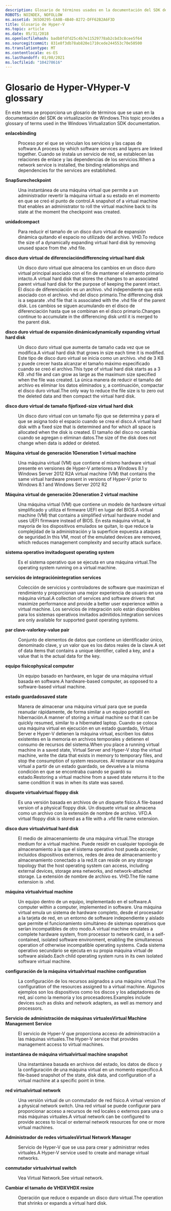 ```yaml
---
description: Glosario de términos usados en la documentación del SDK de virtualización de Windows.
ROBOTS: NOINDEX, NOFOLLOW
ms.assetid: 365D0295-EA0B-4B40-8272-DFF62B2A6F3D
title: Glosario de Hyper-V
ms.topic: article
ms.date: 05/31/2018
ms.openlocfilehash: badb8fdfd25c4b7e11529778ab2cbd3c8cee5f64
ms.sourcegitcommit: 831e8f3db78ab820e1710cede244553c70e50500
ms.translationtype: MT
ms.contentlocale: es-ES
ms.lasthandoff: 01/08/2021
ms.locfileid: "104278616"
---
```

# <a name="hyper-v-glossary"></a><span data-ttu-id="6edbc-103">Glosario de Hyper-V</span><span class="sxs-lookup"><span data-stu-id="6edbc-103">Hyper-V glossary</span></span>

<span data-ttu-id="6edbc-104">En este tema se proporciona un glosario de términos que se usan en la documentación del SDK de virtualización de Windows.</span><span class="sxs-lookup"><span data-stu-id="6edbc-104">This topic provides a glossary of terms used in the Windows Virtualization SDK documentation.</span></span>

<dl> <dt>

<span data-ttu-id="6edbc-105"><span id="hyperv.virtualization_glossary_binding"></span><span id="HYPERV.VIRTUALIZATION_GLOSSARY_BINDING"></span>**enlace**</span><span class="sxs-lookup"><span data-stu-id="6edbc-105"><span id="hyperv.virtualization_glossary_binding"></span><span id="HYPERV.VIRTUALIZATION_GLOSSARY_BINDING"></span>**binding**</span></span>
</dt> <dd>

<span data-ttu-id="6edbc-106">Proceso por el que se vinculan los servicios y las capas de software.</span><span class="sxs-lookup"><span data-stu-id="6edbc-106">A process by which software services and layers are linked together.</span></span> <span data-ttu-id="6edbc-107">Cuando se instala un servicio de red, se establecen las relaciones de enlace y las dependencias de los servicios.</span><span class="sxs-lookup"><span data-stu-id="6edbc-107">When a network service is installed, the binding relationships and dependencies for the services are established.</span></span>

</dd> <dt>

<span data-ttu-id="6edbc-108"><span id="hyperv.virtualization_glossary_checkpoint"></span><span id="HYPERV.VIRTUALIZATION_GLOSSARY_CHECKPOINT"></span>**SnapSure**</span><span class="sxs-lookup"><span data-stu-id="6edbc-108"><span id="hyperv.virtualization_glossary_checkpoint"></span><span id="HYPERV.VIRTUALIZATION_GLOSSARY_CHECKPOINT"></span>**checkpoint**</span></span>
</dt> <dd>

<span data-ttu-id="6edbc-109">Una instantánea de una máquina virtual que permite a un administrador revertir la máquina virtual a su estado en el momento en que se creó el punto de control.</span><span class="sxs-lookup"><span data-stu-id="6edbc-109">A snapshot of a virtual machine that enables an administrator to roll the virtual machine back to its state at the moment the checkpoint was created.</span></span>

</dd> <dt>

<span data-ttu-id="6edbc-110"><span id="hyperv.virtualization_glossary_compact"></span><span id="HYPERV.VIRTUALIZATION_GLOSSARY_COMPACT"></span>**unidad**</span><span class="sxs-lookup"><span data-stu-id="6edbc-110"><span id="hyperv.virtualization_glossary_compact"></span><span id="HYPERV.VIRTUALIZATION_GLOSSARY_COMPACT"></span>**compact**</span></span>
</dt> <dd>

<span data-ttu-id="6edbc-111">Para reducir el tamaño de un disco duro virtual de expansión dinámica quitando el espacio no utilizado del archivo. VHD.</span><span class="sxs-lookup"><span data-stu-id="6edbc-111">To reduce the size of a dynamically expanding virtual hard disk by removing unused space from the .vhd file.</span></span>

</dd> <dt>

<span data-ttu-id="6edbc-112"><span id="hyperv.virtualization_glossary_dvhd"></span><span id="HYPERV.VIRTUALIZATION_GLOSSARY_DVHD"></span>**disco duro virtual de diferenciación**</span><span class="sxs-lookup"><span data-stu-id="6edbc-112"><span id="hyperv.virtualization_glossary_dvhd"></span><span id="HYPERV.VIRTUALIZATION_GLOSSARY_DVHD"></span>**differencing virtual hard disk**</span></span>
</dt> <dd>

<span data-ttu-id="6edbc-113">Un disco duro virtual que almacena los cambios en un disco duro virtual principal asociado con el fin de mantener el elemento primario intacto.</span><span class="sxs-lookup"><span data-stu-id="6edbc-113">A virtual hard disk that stores the changes to an associated parent virtual hard disk for the purpose of keeping the parent intact.</span></span> <span data-ttu-id="6edbc-114">El disco de diferenciación es un archivo. vhd independiente que está asociado con el archivo. vhd del disco primario.</span><span class="sxs-lookup"><span data-stu-id="6edbc-114">The differencing disk is a separate .vhd file that is associated with the .vhd file of the parent disk.</span></span> <span data-ttu-id="6edbc-115">Los cambios se siguen acumulando en el disco de diferenciación hasta que se combinan en el disco primario.</span><span class="sxs-lookup"><span data-stu-id="6edbc-115">Changes continue to accumulate in the differencing disk until it is merged to the parent disk.</span></span>

</dd> <dt>

<span data-ttu-id="6edbc-116"><span id="hyperv.virtualization_glossary_devhd"></span><span id="HYPERV.VIRTUALIZATION_GLOSSARY_DEVHD"></span>**disco duro virtual de expansión dinámica**</span><span class="sxs-lookup"><span data-stu-id="6edbc-116"><span id="hyperv.virtualization_glossary_devhd"></span><span id="HYPERV.VIRTUALIZATION_GLOSSARY_DEVHD"></span>**dynamically expanding virtual hard disk**</span></span>
</dt> <dd>

<span data-ttu-id="6edbc-117">Un disco duro virtual que aumenta de tamaño cada vez que se modifica.</span><span class="sxs-lookup"><span data-stu-id="6edbc-117">A virtual hard disk that grows in size each time it is modified.</span></span> <span data-ttu-id="6edbc-118">Este tipo de disco duro virtual se inicia como un archivo. vhd de 3 KB y puede crecer hasta alcanzar el tamaño máximo especificado cuando se creó el archivo.</span><span class="sxs-lookup"><span data-stu-id="6edbc-118">This type of virtual hard disk starts as a 3 KB .vhd file and can grow as large as the maximum size specified when the file was created.</span></span> <span data-ttu-id="6edbc-119">La única manera de reducir el tamaño del archivo es eliminar los datos eliminados y, a continuación, compactar el disco duro virtual.</span><span class="sxs-lookup"><span data-stu-id="6edbc-119">The only way to reduce the file size is to zero out the deleted data and then compact the virtual hard disk.</span></span>

</dd> <dt>

<span data-ttu-id="6edbc-120"><span id="hyperv.virtualization_glossary_fvhd"></span><span id="HYPERV.VIRTUALIZATION_GLOSSARY_FVHD"></span>**disco duro virtual de tamaño fijo**</span><span class="sxs-lookup"><span data-stu-id="6edbc-120"><span id="hyperv.virtualization_glossary_fvhd"></span><span id="HYPERV.VIRTUALIZATION_GLOSSARY_FVHD"></span>**fixed-size virtual hard disk**</span></span>
</dt> <dd>

<span data-ttu-id="6edbc-121">Un disco duro virtual con un tamaño fijo que se determina y para el que se asigna todo el espacio cuando se crea el disco.</span><span class="sxs-lookup"><span data-stu-id="6edbc-121">A virtual hard disk with a fixed size that is determined and for which all space is allocated when the disk is created.</span></span> <span data-ttu-id="6edbc-122">El tamaño del disco no cambia cuando se agregan o eliminan datos.</span><span class="sxs-lookup"><span data-stu-id="6edbc-122">The size of the disk does not change when data is added or deleted.</span></span>

</dd> <dt>

<span data-ttu-id="6edbc-123"><span id="hyperv.virtualization_glossary_gen1vm"></span><span id="HYPERV.VIRTUALIZATION_GLOSSARY_GEN1VM"></span>**Máquina virtual de generación 1**</span><span class="sxs-lookup"><span data-stu-id="6edbc-123"><span id="hyperv.virtualization_glossary_gen1vm"></span><span id="HYPERV.VIRTUALIZATION_GLOSSARY_GEN1VM"></span>**Generation 1 virtual machine**</span></span>
</dt> <dd>

<span data-ttu-id="6edbc-124">Una máquina virtual (VM) que contiene el mismo hardware virtual presente en versiones de Hyper-V anteriores a Windows 8.1 y Windows Server 2012 R2</span><span class="sxs-lookup"><span data-stu-id="6edbc-124">A virtual machine (VM) that contains the same virtual hardware present in versions of Hyper-V prior to Windows 8.1 and Windows Server 2012 R2</span></span>

</dd> <dt>

<span data-ttu-id="6edbc-125"><span id="hyperv.virtualization_glossary_gen2vm"></span><span id="HYPERV.VIRTUALIZATION_GLOSSARY_GEN2VM"></span>**Máquina virtual de generación 2**</span><span class="sxs-lookup"><span data-stu-id="6edbc-125"><span id="hyperv.virtualization_glossary_gen2vm"></span><span id="HYPERV.VIRTUALIZATION_GLOSSARY_GEN2VM"></span>**Generation 2 virtual machine**</span></span>
</dt> <dd>

<span data-ttu-id="6edbc-126">Una máquina virtual (VM) que contiene un modelo de hardware virtual simplificado y utiliza el firmware UEFI en lugar del BIOS.</span><span class="sxs-lookup"><span data-stu-id="6edbc-126">A virtual machine (VM) that contains a simplified virtual hardware model and uses UEFI firmware instead of BIOS.</span></span> <span data-ttu-id="6edbc-127">En esta máquina virtual, la mayoría de los dispositivos emulados se quitan, lo que reduce la complejidad de la administración y la superficie expuesta a ataques de seguridad.</span><span class="sxs-lookup"><span data-stu-id="6edbc-127">In this VM, most of the emulated devices are removed, which reduces management complexity and security attack surface.</span></span>

</dd> <dt>

<span data-ttu-id="6edbc-128"><span id="hyperv.virtualization_glossary_guestos"></span><span id="HYPERV.VIRTUALIZATION_GLOSSARY_GUESTOS"></span>**sistema operativo invitado**</span><span class="sxs-lookup"><span data-stu-id="6edbc-128"><span id="hyperv.virtualization_glossary_guestos"></span><span id="HYPERV.VIRTUALIZATION_GLOSSARY_GUESTOS"></span>**guest operating system**</span></span>
</dt> <dd>

<span data-ttu-id="6edbc-129">Es el sistema operativo que se ejecuta en una máquina virtual.</span><span class="sxs-lookup"><span data-stu-id="6edbc-129">The operating system running on a virtual machine.</span></span>

</dd> <dt>

<span data-ttu-id="6edbc-130"><span id="hyperv.virtualization_glossary_integration_services"></span><span id="HYPERV.VIRTUALIZATION_GLOSSARY_INTEGRATION_SERVICES"></span>**servicios de integración**</span><span class="sxs-lookup"><span data-stu-id="6edbc-130"><span id="hyperv.virtualization_glossary_integration_services"></span><span id="HYPERV.VIRTUALIZATION_GLOSSARY_INTEGRATION_SERVICES"></span>**integration services**</span></span>
</dt> <dd>

<span data-ttu-id="6edbc-131">Colección de servicios y controladores de software que maximizan el rendimiento y proporcionan una mejor experiencia de usuario en una máquina virtual.</span><span class="sxs-lookup"><span data-stu-id="6edbc-131">A collection of services and software drivers that maximize performance and provide a better user experience within a virtual machine.</span></span> <span data-ttu-id="6edbc-132">Los servicios de integración solo están disponibles para los sistemas operativos invitados admitidos.</span><span class="sxs-lookup"><span data-stu-id="6edbc-132">Integration services are only available for supported guest operating systems.</span></span>

</dd> <dt>

<span data-ttu-id="6edbc-133"><span id="hyperv.virtualization_glossary_kvp"></span><span id="HYPERV.VIRTUALIZATION_GLOSSARY_KVP"></span>**par clave-valor**</span><span class="sxs-lookup"><span data-stu-id="6edbc-133"><span id="hyperv.virtualization_glossary_kvp"></span><span id="HYPERV.VIRTUALIZATION_GLOSSARY_KVP"></span>**key-value pair**</span></span>
</dt> <dd>

<span data-ttu-id="6edbc-134">Conjunto de elementos de datos que contiene un identificador único, denominado clave, y un valor que es los datos reales de la clave.</span><span class="sxs-lookup"><span data-stu-id="6edbc-134">A set of data items that contains a unique identifier, called a key, and a value that is the actual data for the key.</span></span>

</dd> <dt>

<span data-ttu-id="6edbc-135"><span id="hyperv.virtualization_glossary_physical_computer"></span><span id="HYPERV.VIRTUALIZATION_GLOSSARY_PHYSICAL_COMPUTER"></span>**equipo físico**</span><span class="sxs-lookup"><span data-stu-id="6edbc-135"><span id="hyperv.virtualization_glossary_physical_computer"></span><span id="HYPERV.VIRTUALIZATION_GLOSSARY_PHYSICAL_COMPUTER"></span>**physical computer**</span></span>
</dt> <dd>

<span data-ttu-id="6edbc-136">Un equipo basado en hardware, en lugar de una máquina virtual basada en software.</span><span class="sxs-lookup"><span data-stu-id="6edbc-136">A hardware-based computer, as opposed to a software-based virtual machine.</span></span>

</dd> <dt>

<span data-ttu-id="6edbc-137"><span id="hyperv.virtualization_glossary_saved_state"></span><span id="HYPERV.VIRTUALIZATION_GLOSSARY_SAVED_STATE"></span>**estado guardado**</span><span class="sxs-lookup"><span data-stu-id="6edbc-137"><span id="hyperv.virtualization_glossary_saved_state"></span><span id="HYPERV.VIRTUALIZATION_GLOSSARY_SAVED_STATE"></span>**saved state**</span></span>
</dt> <dd>

<span data-ttu-id="6edbc-138">Manera de almacenar una máquina virtual para que se pueda reanudar rápidamente, de forma similar a un equipo portátil en hibernación.</span><span class="sxs-lookup"><span data-stu-id="6edbc-138">A manner of storing a virtual machine so that it can be quickly resumed, similar to a hibernated laptop.</span></span> <span data-ttu-id="6edbc-139">Cuando se coloca una máquina virtual en ejecución en un estado guardado, Virtual Server e Hyper-V detienen la máquina virtual, escriben los datos existentes en la memoria en archivos temporales y detienen el consumo de recursos del sistema.</span><span class="sxs-lookup"><span data-stu-id="6edbc-139">When you place a running virtual machine in a saved state, Virtual Server and Hyper-V stop the virtual machine, write the data that exists in memory to temporary files, and stop the consumption of system resources.</span></span> <span data-ttu-id="6edbc-140">Al restaurar una máquina virtual a partir de un estado guardado, se devuelve a la misma condición en que se encontraba cuando se guardó su estado.</span><span class="sxs-lookup"><span data-stu-id="6edbc-140">Restoring a virtual machine from a saved state returns it to the same condition it was in when its state was saved.</span></span>

</dd> <dt>

<span data-ttu-id="6edbc-141"><span id="hyperv.virtualization_glossary_vfd"></span><span id="HYPERV.VIRTUALIZATION_GLOSSARY_VFD"></span>**disquete virtual**</span><span class="sxs-lookup"><span data-stu-id="6edbc-141"><span id="hyperv.virtualization_glossary_vfd"></span><span id="HYPERV.VIRTUALIZATION_GLOSSARY_VFD"></span>**virtual floppy disk**</span></span>
</dt> <dd>

<span data-ttu-id="6edbc-142">Es una versión basada en archivos de un disquete físico.</span><span class="sxs-lookup"><span data-stu-id="6edbc-142">A file-based version of a physical floppy disk.</span></span> <span data-ttu-id="6edbc-143">Un disquete virtual se almacena como un archivo con la extensión de nombre de archivo. VFD.</span><span class="sxs-lookup"><span data-stu-id="6edbc-143">A virtual floppy disk is stored as a file with a .vfd file name extension.</span></span>

</dd> <dt>

<span data-ttu-id="6edbc-144"><span id="hyperv.virtualization_glossary_vhd"></span><span id="HYPERV.VIRTUALIZATION_GLOSSARY_VHD"></span>**disco duro virtual**</span><span class="sxs-lookup"><span data-stu-id="6edbc-144"><span id="hyperv.virtualization_glossary_vhd"></span><span id="HYPERV.VIRTUALIZATION_GLOSSARY_VHD"></span>**virtual hard disk**</span></span>
</dt> <dd>

<span data-ttu-id="6edbc-145">El medio de almacenamiento de una máquina virtual.</span><span class="sxs-lookup"><span data-stu-id="6edbc-145">The storage medium for a virtual machine.</span></span> <span data-ttu-id="6edbc-146">Puede residir en cualquier topología de almacenamiento a la que el sistema operativo host pueda acceder, incluidos dispositivos externos, redes de área de almacenamiento y almacenamiento conectado a la red.</span><span class="sxs-lookup"><span data-stu-id="6edbc-146">It can reside on any storage topology that the host operating system can access, including external devices, storage area networks, and network-attached storage.</span></span> <span data-ttu-id="6edbc-147">La extensión de nombre de archivo es. VHD.</span><span class="sxs-lookup"><span data-stu-id="6edbc-147">The file name extension is .vhd.</span></span>

</dd> <dt>

<span data-ttu-id="6edbc-148"><span id="hyperv.virtualization_glossary_vm"></span><span id="HYPERV.VIRTUALIZATION_GLOSSARY_VM"></span>**máquina virtual**</span><span class="sxs-lookup"><span data-stu-id="6edbc-148"><span id="hyperv.virtualization_glossary_vm"></span><span id="HYPERV.VIRTUALIZATION_GLOSSARY_VM"></span>**virtual machine**</span></span>
</dt> <dd>

<span data-ttu-id="6edbc-149">Un equipo dentro de un equipo, implementado en el software.</span><span class="sxs-lookup"><span data-stu-id="6edbc-149">A computer within a computer, implemented in software.</span></span> <span data-ttu-id="6edbc-150">Una máquina virtual emula un sistema de hardware completo, desde el procesador a la tarjeta de red, en un entorno de software independiente y aislado que permite el funcionamiento simultáneo de sistemas operativos que serían incompatibles de otro modo.</span><span class="sxs-lookup"><span data-stu-id="6edbc-150">A virtual machine emulates a complete hardware system, from processor to network card, in a self-contained, isolated software environment, enabling the simultaneous operation of otherwise incompatible operating systems.</span></span> <span data-ttu-id="6edbc-151">Cada sistema operativo secundario se ejecuta en su propia máquina virtual de software aislado.</span><span class="sxs-lookup"><span data-stu-id="6edbc-151">Each child operating system runs in its own isolated software virtual machine.</span></span>

</dd> <dt>

<span data-ttu-id="6edbc-152"><span id="hyperv.virtualization_glossary_vm_config"></span><span id="HYPERV.VIRTUALIZATION_GLOSSARY_VM_CONFIG"></span>**configuración de la máquina virtual**</span><span class="sxs-lookup"><span data-stu-id="6edbc-152"><span id="hyperv.virtualization_glossary_vm_config"></span><span id="HYPERV.VIRTUALIZATION_GLOSSARY_VM_CONFIG"></span>**virtual machine configuration**</span></span>
</dt> <dd>

<span data-ttu-id="6edbc-153">La configuración de los recursos asignados a una máquina virtual.</span><span class="sxs-lookup"><span data-stu-id="6edbc-153">The configuration of the resources assigned to a virtual machine.</span></span> <span data-ttu-id="6edbc-154">Algunos ejemplos son los dispositivos como los discos y los adaptadores de red, así como la memoria y los procesadores.</span><span class="sxs-lookup"><span data-stu-id="6edbc-154">Examples include devices such as disks and network adapters, as well as memory and processors.</span></span>

</dd> <dt>

<span data-ttu-id="6edbc-155"><span id="hyperv.virtualization_glossary_vmms"></span><span id="HYPERV.VIRTUALIZATION_GLOSSARY_VMMS"></span>**Servicio de administración de máquinas virtuales**</span><span class="sxs-lookup"><span data-stu-id="6edbc-155"><span id="hyperv.virtualization_glossary_vmms"></span><span id="HYPERV.VIRTUALIZATION_GLOSSARY_VMMS"></span>**Virtual Machine Management Service**</span></span>
</dt> <dd>

<span data-ttu-id="6edbc-156">El servicio de Hyper-V que proporciona acceso de administración a las máquinas virtuales.</span><span class="sxs-lookup"><span data-stu-id="6edbc-156">The Hyper-V service that provides management access to virtual machines.</span></span>

</dd> <dt>

<span data-ttu-id="6edbc-157"><span id="hyperv.virtualization_glossary_vmss"></span><span id="HYPERV.VIRTUALIZATION_GLOSSARY_VMSS"></span>**instantánea de máquina virtual**</span><span class="sxs-lookup"><span data-stu-id="6edbc-157"><span id="hyperv.virtualization_glossary_vmss"></span><span id="HYPERV.VIRTUALIZATION_GLOSSARY_VMSS"></span>**virtual machine snapshot**</span></span>
</dt> <dd>

<span data-ttu-id="6edbc-158">Una instantánea basada en archivos del estado, los datos de disco y la configuración de una máquina virtual en un momento específico.</span><span class="sxs-lookup"><span data-stu-id="6edbc-158">A file-based snapshot of the state, disk data, and configuration of a virtual machine at a specific point in time.</span></span>

</dd> <dt>

<span data-ttu-id="6edbc-159"><span id="hyperv.virtualization_glossary_virtual_network"></span><span id="HYPERV.VIRTUALIZATION_GLOSSARY_VIRTUAL_NETWORK"></span>**red virtual**</span><span class="sxs-lookup"><span data-stu-id="6edbc-159"><span id="hyperv.virtualization_glossary_virtual_network"></span><span id="HYPERV.VIRTUALIZATION_GLOSSARY_VIRTUAL_NETWORK"></span>**virtual network**</span></span>
</dt> <dd>

<span data-ttu-id="6edbc-160">Una versión virtual de un conmutador de red físico.</span><span class="sxs-lookup"><span data-stu-id="6edbc-160">A virtual version of a physical network switch.</span></span> <span data-ttu-id="6edbc-161">Una red virtual se puede configurar para proporcionar acceso a recursos de red locales o externos para una o más máquinas virtuales.</span><span class="sxs-lookup"><span data-stu-id="6edbc-161">A virtual network can be configured to provide access to local or external network resources for one or more virtual machines.</span></span>

</dd> <dt>

<span data-ttu-id="6edbc-162"><span id="hyperv.virtualization_glossary_vnm"></span><span id="HYPERV.VIRTUALIZATION_GLOSSARY_VNM"></span>**Administrador de redes virtuales**</span><span class="sxs-lookup"><span data-stu-id="6edbc-162"><span id="hyperv.virtualization_glossary_vnm"></span><span id="HYPERV.VIRTUALIZATION_GLOSSARY_VNM"></span>**Virtual Network Manager**</span></span>
</dt> <dd>

<span data-ttu-id="6edbc-163">Servicio de Hyper-V que se usa para crear y administrar redes virtuales.</span><span class="sxs-lookup"><span data-stu-id="6edbc-163">A Hyper-V service used to create and manage virtual networks.</span></span>

</dd> <dt>

<span data-ttu-id="6edbc-164"><span id="hyperv.virtualization_glossary_virtual_switch"></span><span id="HYPERV.VIRTUALIZATION_GLOSSARY_VIRTUAL_SWITCH"></span>**conmutador virtual**</span><span class="sxs-lookup"><span data-stu-id="6edbc-164"><span id="hyperv.virtualization_glossary_virtual_switch"></span><span id="HYPERV.VIRTUALIZATION_GLOSSARY_VIRTUAL_SWITCH"></span>**virtual switch**</span></span>
</dt> <dd>

<span data-ttu-id="6edbc-165">Vea Virtual Network.</span><span class="sxs-lookup"><span data-stu-id="6edbc-165">See virtual network.</span></span>

</dd> <dt>

<span data-ttu-id="6edbc-166"><span id="hyperv.virtualization_glossary_vhdx_resize"></span><span id="HYPERV.VIRTUALIZATION_GLOSSARY_VHDX_RESIZE"></span>**Cambiar el tamaño de VHDX**</span><span class="sxs-lookup"><span data-stu-id="6edbc-166"><span id="hyperv.virtualization_glossary_vhdx_resize"></span><span id="HYPERV.VIRTUALIZATION_GLOSSARY_VHDX_RESIZE"></span>**VHDX resize**</span></span>
</dt> <dd>

<span data-ttu-id="6edbc-167">Operación que reduce o expande un disco duro virtual.</span><span class="sxs-lookup"><span data-stu-id="6edbc-167">The operation that shrinks or expands a virtual hard disk.</span></span>

</dd> </dl>

 

 



